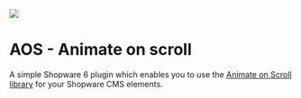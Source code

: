 ![](https://res.cloudinary.com/dtgdh7noz/image/upload/v1584628668/preview-aos_azxlua.jpg)

# AOS - Animate on scroll

A simple Shopware 6 plugin which enables you to use the [Animate on Scroll library](https://michalsnik.github.io/aos/) for your Shopware CMS elements.
